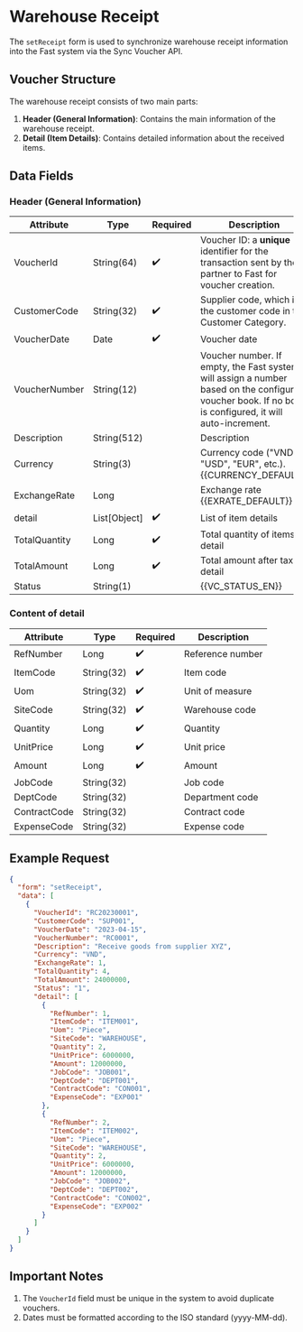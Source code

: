 # Warehouse Receipt

The `setReceipt` form is used to synchronize warehouse receipt information into the Fast system via the Sync Voucher API.

## Voucher Structure

The warehouse receipt consists of two main parts:

1. **Header (General Information)**: Contains the main information of the warehouse receipt.
2. **Detail (Item Details)**: Contains detailed information about the received items.

## Data Fields

### Header (General Information)

| Attribute      | Type        | Required | Description                          |
|----------------|-------------|----------|--------------------------------------|
| VoucherId      | String(64)  | ✔️       | Voucher ID: a **unique** identifier for the transaction sent by the partner to Fast for voucher creation. |
| CustomerCode   | String(32)  | ✔️       | Supplier code, which is the customer code in the Customer Category. |
| VoucherDate    | Date        | ✔️       | Voucher date                         |
| VoucherNumber  | String(12)  |          | Voucher number. If empty, the Fast system will assign a number based on the configured voucher book. If no book is configured, it will auto-increment. |
| Description    | String(512) |          | Description                          |
| Currency       | String(3)   |          | Currency code ("VND", "USD", "EUR", etc.).<br/>{{CURRENCY_DEFAULT}}<br/> |
| ExchangeRate   | Long        |          | Exchange rate <br/>{{EXRATE_DEFAULT}}<br/> |
| <span class="highlight-key">detail</span> | List[Object]  | ✔️       | List of item details                 |
| TotalQuantity  | Long        | ✔️       | Total quantity of items in <span class="highlight-key">detail</span> |
| TotalAmount    | Long        | ✔️       | Total amount after tax of <span class="highlight-key">detail</span> |
| Status         | String(1)   |          | {{VC_STATUS_EN}} |

### Content of <span class="highlight-key">detail</span>

| Attribute      | Type        | Required | Description                          |
|----------------|-------------|----------|--------------------------------------|
| RefNumber      | Long        | ✔️       | Reference number                     |
| ItemCode       | String(32)  | ✔️       | Item code                            |
| Uom            | String(32)  | ✔️       | Unit of measure                      |
| SiteCode       | String(32)  | ✔️       | Warehouse code                       |
| Quantity       | Long        | ✔️       | Quantity                             |
| UnitPrice      | Long        | ✔️       | Unit price                           |
| Amount         | Long        | ✔️       | Amount                               |
| JobCode        | String(32)  |          | Job code                             |
| DeptCode       | String(32)  |          | Department code                      |
| ContractCode   | String(32)  |          | Contract code                        |
| ExpenseCode    | String(32)  |          | Expense code                         |

## Example Request

```json
{
  "form": "setReceipt",
  "data": [
    {
      "VoucherId": "RC20230001",
      "CustomerCode": "SUP001",
      "VoucherDate": "2023-04-15",
      "VoucherNumber": "RC0001",
      "Description": "Receive goods from supplier XYZ",
      "Currency": "VND",
      "ExchangeRate": 1,
      "TotalQuantity": 4,
      "TotalAmount": 24000000,
      "Status": "1",
      "detail": [
        {
          "RefNumber": 1,
          "ItemCode": "ITEM001",
          "Uom": "Piece",
          "SiteCode": "WAREHOUSE",
          "Quantity": 2,
          "UnitPrice": 6000000,
          "Amount": 12000000,
          "JobCode": "JOB001",
          "DeptCode": "DEPT001",
          "ContractCode": "CON001",
          "ExpenseCode": "EXP001"
        },
        {
          "RefNumber": 2,
          "ItemCode": "ITEM002",
          "Uom": "Piece",
          "SiteCode": "WAREHOUSE",
          "Quantity": 2,
          "UnitPrice": 6000000,
          "Amount": 12000000,
          "JobCode": "JOB002",
          "DeptCode": "DEPT002",
          "ContractCode": "CON002",
          "ExpenseCode": "EXP002"
        }
      ]
    }
  ]
}
```

## Important Notes

1. The `VoucherId` field must be unique in the system to avoid duplicate vouchers.
2. Dates must be formatted according to the ISO standard (yyyy-MM-dd).